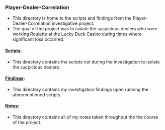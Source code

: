 ### Player-Dealer-Correlation
- This directory is home to the scripts and findings from the Player-Dealer-Correlation investigative project. 
- The goal of the project was to isolate the suspicious dealers who were working Roulette at the Lucky Duck Casino during times where significant loss occurred. 
 
#### [Scripts](Scripts):
- This directory contains the scripts run during the investigation to isolate the sucpicious dealers.

#### [Findings](Findings):
- This directory contains my investigation findings upon running the aforementioned scripts.

#### [Notes](Notes):
- This directory contains all of my notes taken throughout the the course of the project. 
